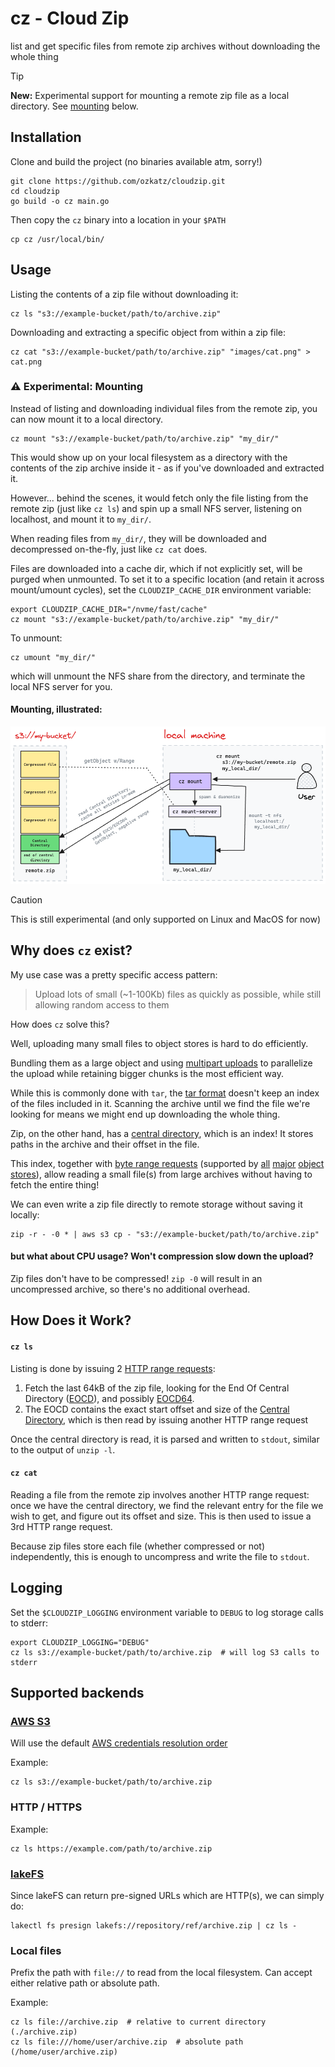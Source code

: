 # cz - Cloud Zip

list and get specific files from remote zip archives without downloading the whole thing 

> [!TIP]
> **New:** Experimental support for mounting a remote zip file as a local directory. See [mounting](#%EF%B8%8F-experimental-mounting) below.

## Installation

Clone and build the project (no binaries available atm, sorry!)

```shell
git clone https://github.com/ozkatz/cloudzip.git
cd cloudzip
go build -o cz main.go
```

Then copy the `cz` binary into a location in your `$PATH`

```shell
cp cz /usr/local/bin/
```

## Usage

Listing the contents of a zip file without downloading it:

```shell
cz ls "s3://example-bucket/path/to/archive.zip"
```

Downloading and extracting a specific object from within a zip file:

```shell
cz cat "s3://example-bucket/path/to/archive.zip" "images/cat.png" > cat.png
```

### ⚠️ Experimental: Mounting

Instead of listing and downloading individual files from the remote zip, you can now mount it to a local directory.

```shell
cz mount "s3://example-bucket/path/to/archive.zip" "my_dir/"
```

This would show up on your local filesystem as a directory with the contents of the zip archive inside it - as if you've downloaded and extracted it.

However... behind the scenes, it would fetch only the file listing from the remote zip (just like `cz ls`) and spin up a small NFS server, listening on localhost, and mount it to `my_dir/`.

When reading files from `my_dir/`, they will be downloaded and decompressed on-the-fly, just like `cz cat` does.

Files are downloaded into a cache dir, which if not explicitly set, will be purged when unmounted.
To set it to a specific location (and retain it across mount/umount cycles), set the `CLOUDZIP_CACHE_DIR` environment variable:

```shell
export CLOUDZIP_CACHE_DIR="/nvme/fast/cache"
cz mount "s3://example-bucket/path/to/archive.zip" "my_dir/"
```

To unmount:

```shell
cz umount "my_dir/"
```

which will unmount the NFS share from the directory, and terminate the local NFS server for you.

#### Mounting, illustrated:

<img src="docs/mounts.png"/>

> [!CAUTION]
> This is still experimental (and only supported on Linux and MacOS for now)


## Why does `cz` exist?

My use case was a pretty specific access pattern:

> Upload lots of small (~1-100Kb) files as quickly as possible, while still allowing random access to them

How does `cz` solve this? 

Well, uploading many small files to object stores is hard to do efficiently. 

Bundling them as a large object
and using [multipart uploads](https://docs.aws.amazon.com/AmazonS3/latest/userguide/mpuoverview.html) to parallelize the upload while retaining bigger chunks is the most efficient way.

While this is commonly done with `tar`, the [tar format](https://www.loc.gov/preservation/digital/formats/fdd/fdd000531.shtml) doesn't keep an index of the files included in it. 
Scanning the archive until we find the file we're looking for means we might end up downloading the whole thing.

Zip, on the other hand, has a [central directory](https://en.wikipedia.org/wiki/ZIP_(file_format)), which is an index! It stores paths in the archive and their offset in the file. 

This index, together with [byte range requests](https://developer.mozilla.org/en-US/docs/Web/HTTP/Range_requests) (supported by [all](https://docs.aws.amazon.com/whitepapers/latest/s3-optimizing-performance-best-practices/use-byte-range-fetches.html) [major](https://learn.microsoft.com/en-us/rest/api/storageservices/specifying-the-range-header-for-blob-service-operations) [object stores](https://cloud.google.com/storage/docs/samples/storage-download-byte-range)), allow reading a small file(s) from large archives without having to fetch the entire thing!

We can even write a zip file directly to remote storage without saving it locally:

```shell
zip -r - -0 * | aws s3 cp - "s3://example-bucket/path/to/archive.zip"
```

#### but what about CPU usage? Won't compression slow down the upload?

Zip files don't have to be compressed! `zip -0` will result in an uncompressed archive, so there's no additional overhead.

## How Does it Work?

#### `cz ls` 

Listing is done by issuing 2 [HTTP range requests](https://developer.mozilla.org/en-US/docs/Web/HTTP/Range_requests):

1. Fetch the last 64kB of the zip file, looking for the End Of Central Directory ([EOCD](https://en.wikipedia.org/wiki/ZIP_(file_format)#End_of_central_directory_record_(EOCD))), and possibly [EOCD64](https://en.wikipedia.org/wiki/ZIP_(file_format)#ZIP64). 
2. The EOCD contains the exact start offset and size of the [Central Directory](https://en.wikipedia.org/wiki/ZIP_(file_format)#Central_directory_file_header), which is then read by issuing another HTTP range request

Once the central directory is read, it is parsed and written to `stdout`, similar to the output of `unzip -l`.

#### `cz cat` 

Reading a file from the remote zip involves another HTTP range request: once we have the central directory, we find the relevant entry for the file we wish to get, and figure out its offset and size. This is then used to issue a 3rd HTTP range request.

Because zip files store each file (whether compressed or not) independently, this is enough to uncompress and write the file to `stdout`.

## Logging

Set the `$CLOUDZIP_LOGGING` environment variable to `DEBUG` to log storage calls to stderr: 

```shell
export CLOUDZIP_LOGGING="DEBUG"
cz ls s3://example-bucket/path/to/archive.zip  # will log S3 calls to stderr
```

## Supported backends

### [AWS S3](https://aws.amazon.com/s3/)

Will use the default [ AWS credentials resolution order](https://docs.aws.amazon.com/sdk-for-go/v1/developer-guide/configuring-sdk.html#specifying-credentials)

Example:

```shell
cz ls s3://example-bucket/path/to/archive.zip
```

### HTTP / HTTPS

Example:

```shell
cz ls https://example.com/path/to/archive.zip
```

### [lakeFS](https://github.com/treeverse/lakeFS)

Since lakeFS can return pre-signed URLs which are HTTP(s), we can simply do:

```shell
lakectl fs presign lakefs://repository/ref/archive.zip | cz ls -
```

### Local files

Prefix the path with `file://` to read from the local filesystem. Can accept either relative path or absolute path.

Example:

```shell
cz ls file://archive.zip  # relative to current directory (./archive.zip)
cz ls file:///home/user/archive.zip  # absolute path (/home/user/archive.zip)
```

